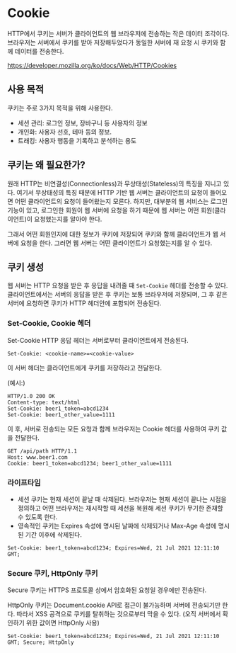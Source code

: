 # Cookie

HTTP에서 쿠키는 서버가 클라이언트의 웹 브라우저에 전송하는 작은 데이터 조각이다. 브라우저는 서버에서 쿠키를 받아 저장해두었다가 동일한 서버에 재 요청 시 쿠키와 함께 데이터를 전송한다. 

https://developer.mozilla.org/ko/docs/Web/HTTP/Cookies



## 사용 목적

쿠키는 주로 3가지 목적을 위해 사용한다.

* 세션 관리: 로그인 정보, 장바구니 등 사용자의 정보
* 개인화: 사용자 선호, 테마 등의 정보.
* 트래킹: 사용자 행동을 기록하고 분석하는 용도



## 쿠키는 왜 필요한가?

원래 HTTP는 비연결성(Connectionless)과 무상태성(Stateless)의 특징을 지니고 있다. 여기서 무상태성의 특징 때문에 HTTP 기반 웹 서버는 클라이언트의 요청이 들어오면 어떤 클라이언트의 요청이 들어왔는지 모른다. 하지만, 대부분의 웹 서비스는 로그인 기능이 있고, 로그인한 회원이 웹 서버에 요청을 하기 때문에 웹 서버는 어떤 회원(클라이언트)이 요청했는지를 알아야 한다.

그래서 어떤 회원인지에 대한 정보가 쿠키에 저장되어 쿠키와 함께 클라이언트가 웹 서버에 요청을 한다. 그러면 웹 서버는 어떤 클라이언트가 요청했는지를 알 수 있다.



## 쿠키 생성

웹 서버는 HTTP 요청을 받은 후 응답을 내려줄 때 `Set-Cookie` 헤더를 전송할 수 있다. 클라이언트에서는 서버의 응답을 받은 후 쿠키는 보통 브라우저에 저장되며, 그 후 같은 서버에 요청하면 쿠키가 HTTP 헤더안에 포함되어 전송된다.



### Set-Cookie, Cookie 헤더

Set-Cookie HTTP 응답 헤더는 서버로부터 클라이언트에게 전송된다. 

```
Set-Cookie: <cookie-name>=<cookie-value>
```

이 서버 헤더는 클라이언트에게 쿠키를 저장하라고 전달한다.

(예시:)

```
HTTP/1.0 200 OK
Content-type: text/html
Set-Cookie: beer1_token=abcd1234
Set-Cookie: beer1_other_value=1111
```



이 후, 서버로 전송되는 모든 요청과 함께 브라우저는 Cookie 헤더를 사용하여 쿠키 값을 전달한다.

```
GET /api/path HTTP/1.1
Host: www.beer1.com
Cookie: beer1_token=abcd1234; beer1_other_value=1111
```



### 라이프타임

* 세션 쿠키는 현재 세션이 끝날 때 삭제된다. 브라우저는 현재 세션이 끝나는 시점을 정의하고 어떤 브라우저는 재시작할 때 세션을 복원해 세션 쿠키가 무기한 존재할 수 있도록 한다.
* 영속적인 쿠키는 Expires 속성에 명시된 날짜에 삭제되거나 Max-Age 속성에 명시된 기간 이후에 삭제된다.

```
Set-Cookie: beer1_token=abcd1234; Expires=Wed, 21 Jul 2021 12:11:10 GMT;
```



### Secure 쿠키, HttpOnly 쿠키

Secure 쿠키는 HTTPS 프로토콜 상에서 암호화된 요청일 경우에만 전송된다. 

HttpOnly 쿠키는 Document.cookie API로 접근이 불가능하며 서버에 전송되기만 한다. 따라서 XSS 공격으로 쿠키를 탈취하는 것으로부터 막을 수 있다. (오직 서버에서 확인하기 위한 값이면 HttpOnly 사용)

`Set-Cookie: beer1_token=abcd1234; Expires=Wed, 21 Jul 2021 12:11:10 GMT; Secure; HttpOnly`

